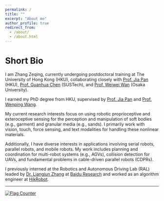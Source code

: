 ```yaml
---
permalink: /
title: ""
excerpt: "About me"
author_profile: true
redirect_from: 
  - /about/
  - /about.html
---
```


Short Bio
===
I am Zhang Zeqing, currently undergoing postdoctoral training at The University of Hong Kong (HKU), collaborating closely with [Prof. Jia Pan](https://sites.google.com/site/panjia/) (HKU), [Prof. Guanhua Chen](https://ghchen.me/) (SUSTech), and [Prof. Weiwei Wan](https://wanweiwei07.github.io/) (Osaka University).

I earned my PhD degree from HKU, supervised by [Prof. Jia Pan](https://sites.google.com/site/panjia/) and [Prof. Wenping Wang](https://www.cs.hku.hk/people/academic-staff/wenping). 

My current research interests focus on using robotic proprioceptive and exteroceptive sensing for the perception and manipulation of soft bodies (e.g., garment) and granular media (e.g., sands). I primarily work with vision, touch, force sensing, and text modalities for handling these nonlinear materials.

Additionally, I have diverse interests in applications involving serial robots, parallel robots, and mobile robots. My work includes planning and coordination for multi-robot systems (e.g., AGVs), collision detection for UAVs, and fundamental problems in cable-driven parallel robots (CDPRs).

I previously interned at the Robotics and Autonomous Driving Lab (RAL) leaded by [Dr. Liangjun Zhang](https://www.cs.unc.edu/~zlj/) at [Baidu Research](http://research.baidu.com/) and worked as an algorithm engineer at [HikRobot](https://www.hikrobotics.com/en).

---

<a href="https://info.flagcounter.com/6i5f"><img src="https://s01.flagcounter.com/count/6i5f/bg_FFFFFF/txt_000000/border_CCCCCC/columns_4/maxflags_8/viewers_3/labels_0/pageviews_1/flags_0/percent_0/" alt="Flag Counter" border="0"></a>